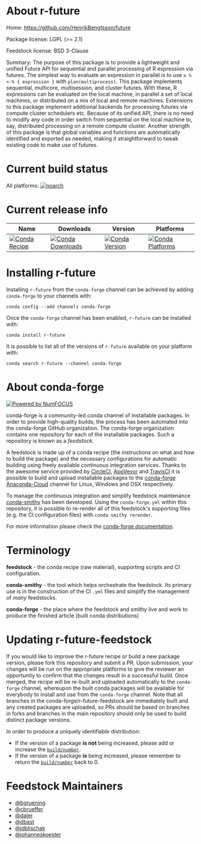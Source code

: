 <!--
# -*- mode: jinja -*-
-->

About r-future
==============

Home: https://github.com/HenrikBengtsson/future

Package license: LGPL (>= 2.1)

Feedstock license: BSD 3-Clause

Summary: The purpose of this package is to provide a lightweight and unified Future API for sequential and parallel processing of R expression via futures.  The simplest way to evaluate an expression in parallel is to use `x %<-% { expression }` with `plan(multiprocess)`. This package implements sequential, multicore, multisession, and cluster futures.  With these, R expressions can be evaluated on the local machine, in parallel a set of local machines, or distributed on a mix of local and remote machines. Extensions to this package implement additional backends for processing futures via compute cluster schedulers etc. Because of its unified API, there is no need to modify any code in order switch from sequential on the local machine to, say, distributed processing on a remote compute cluster. Another strength of this package is that global variables and functions are automatically identified and exported as needed, making it straightforward to tweak existing code to make use of futures.



Current build status
====================

All platforms:
[![noarch](https://img.shields.io/circleci/project/github/conda-forge/r-future-feedstock/master.svg?label=noarch)](https://circleci.com/gh/conda-forge/r-future-feedstock)

Current release info
====================

| Name | Downloads | Version | Platforms |
| --- | --- | --- | --- |
| [![Conda Recipe](https://img.shields.io/badge/recipe-r--future-green.svg)](https://anaconda.org/conda-forge/r-future) | [![Conda Downloads](https://img.shields.io/conda/dn/conda-forge/r-future.svg)](https://anaconda.org/conda-forge/r-future) | [![Conda Version](https://img.shields.io/conda/vn/conda-forge/r-future.svg)](https://anaconda.org/conda-forge/r-future) | [![Conda Platforms](https://img.shields.io/conda/pn/conda-forge/r-future.svg)](https://anaconda.org/conda-forge/r-future) |

Installing r-future
===================

Installing `r-future` from the `conda-forge` channel can be achieved by adding `conda-forge` to your channels with:

```
conda config --add channels conda-forge
```

Once the `conda-forge` channel has been enabled, `r-future` can be installed with:

```
conda install r-future
```

It is possible to list all of the versions of `r-future` available on your platform with:

```
conda search r-future --channel conda-forge
```


About conda-forge
=================

[![Powered by NumFOCUS](https://img.shields.io/badge/powered%20by-NumFOCUS-orange.svg?style=flat&colorA=E1523D&colorB=007D8A)](http://numfocus.org)

conda-forge is a community-led conda channel of installable packages.
In order to provide high-quality builds, the process has been automated into the
conda-forge GitHub organization. The conda-forge organization contains one repository
for each of the installable packages. Such a repository is known as a *feedstock*.

A feedstock is made up of a conda recipe (the instructions on what and how to build
the package) and the necessary configurations for automatic building using freely
available continuous integration services. Thanks to the awesome service provided by
[CircleCI](https://circleci.com/), [AppVeyor](https://www.appveyor.com/)
and [TravisCI](https://travis-ci.org/) it is possible to build and upload installable
packages to the [conda-forge](https://anaconda.org/conda-forge)
[Anaconda-Cloud](https://anaconda.org/) channel for Linux, Windows and OSX respectively.

To manage the continuous integration and simplify feedstock maintenance
[conda-smithy](https://github.com/conda-forge/conda-smithy) has been developed.
Using the ``conda-forge.yml`` within this repository, it is possible to re-render all of
this feedstock's supporting files (e.g. the CI configuration files) with ``conda smithy rerender``.

For more information please check the [conda-forge documentation](https://conda-forge.org/docs/).

Terminology
===========

**feedstock** - the conda recipe (raw material), supporting scripts and CI configuration.

**conda-smithy** - the tool which helps orchestrate the feedstock.
                   Its primary use is in the construction of the CI ``.yml`` files
                   and simplify the management of *many* feedstocks.

**conda-forge** - the place where the feedstock and smithy live and work to
                  produce the finished article (built conda distributions)


Updating r-future-feedstock
===========================

If you would like to improve the r-future recipe or build a new
package version, please fork this repository and submit a PR. Upon submission,
your changes will be run on the appropriate platforms to give the reviewer an
opportunity to confirm that the changes result in a successful build. Once
merged, the recipe will be re-built and uploaded automatically to the
`conda-forge` channel, whereupon the built conda packages will be available for
everybody to install and use from the `conda-forge` channel.
Note that all branches in the conda-forge/r-future-feedstock are
immediately built and any created packages are uploaded, so PRs should be based
on branches in forks and branches in the main repository should only be used to
build distinct package versions.

In order to produce a uniquely identifiable distribution:
 * If the version of a package **is not** being increased, please add or increase
   the [``build/number``](https://conda.io/docs/user-guide/tasks/build-packages/define-metadata.html#build-number-and-string).
 * If the version of a package **is** being increased, please remember to return
   the [``build/number``](https://conda.io/docs/user-guide/tasks/build-packages/define-metadata.html#build-number-and-string)
   back to 0.

Feedstock Maintainers
=====================

* [@bgruening](https://github.com/bgruening/)
* [@cbrueffer](https://github.com/cbrueffer/)
* [@daler](https://github.com/daler/)
* [@dbast](https://github.com/dbast/)
* [@jdblischak](https://github.com/jdblischak/)
* [@johanneskoester](https://github.com/johanneskoester/)

